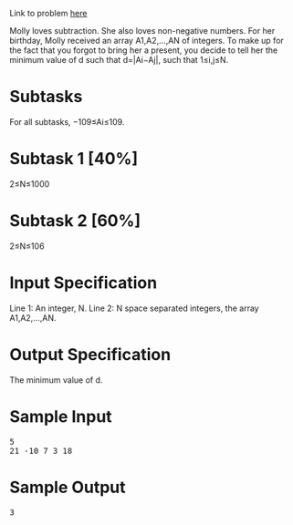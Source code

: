 Link to problem [here](https://dmoj.ca/problem/dmpg17s1)

Molly loves subtraction. She also loves non-negative numbers. For her birthday, Molly received an array A1,A2,…,AN of integers. To make up for the fact that you forgot to bring her a present, you decide to tell her the minimum value of d such that d=|Ai−Aj|, such that 1≤i,j≤N.

# Subtasks
For all subtasks, −109≤Ai≤109.

# Subtask 1 [40%]
2≤N≤1000

# Subtask 2 [60%]
2≤N≤106

# Input Specification
Line 1: An integer, N.
Line 2: N space separated integers, the array A1,A2,…,AN.

# Output Specification
The minimum value of d.

# Sample Input
<pre>
5
21 -10 7 3 18
</pre>
# Sample Output
<pre>
3
</pre>